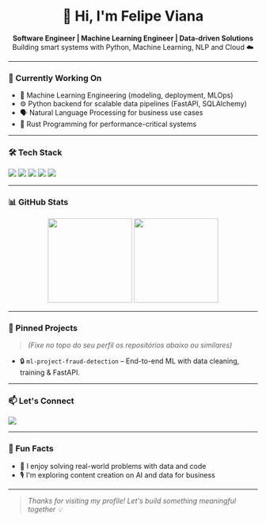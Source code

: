 <!-- Banner opcional aqui (adicione se desejar um banner visual com seu nome e foco) -->

<h1 align="center">👋 Hi, I'm Felipe Viana</h1>

<p align="center">
  <b>Software Engineer | Machine Learning Engineer | Data-driven Solutions</b><br>
  Building smart systems with Python, Machine Learning, NLP and Cloud ☁️
</p>

---

### 🔭 Currently Working On
- 🧠 Machine Learning Engineering (modeling, deployment, MLOps)
- ⚙️ Python backend for scalable data pipelines (FastAPI, SQLAlchemy)
- 🗣️ Natural Language Processing for business use cases
- 🦀 Rust Programming for performance-critical systems

---

### 🛠️ Tech Stack

<p>
  <img src="https://img.shields.io/badge/Python-3776AB?style=for-the-badge&logo=python&logoColor=white" />
  <img src="https://img.shields.io/badge/Rust-000000?style=for-the-badge&logo=rust&logoColor=white" />
  <img src="https://img.shields.io/badge/Docker-2496ED?style=for-the-badge&logo=docker&logoColor=white" />
  <img src="https://img.shields.io/badge/AWS-232F3E?style=for-the-badge&logo=amazonaws&logoColor=white" />
  <img src="https://img.shields.io/badge/GCP-4285F4?style=for-the-badge&logo=googlecloud&logoColor=white" />
</p>

---

### 📊 GitHub Stats

<p align="center">
  <img src="https://github-readme-stats.vercel.app/api?username=engfelipeviana&show_icons=true&theme=tokyonight&count_private=true&hide=prs,issues" height="170" />
  <img src="https://github-readme-stats.vercel.app/api/top-langs/?username=engfelipeviana&layout=compact&theme=tokyonight" height="170" />
</p>

---

### 📌 Pinned Projects

> *(Fixe no topo do seu perfil os repositórios abaixo ou similares)*

- 🔒 `ml-project-fraud-detection` – End-to-end ML with data cleaning, training & FastAPI.


---

### 📫 Let's Connect

<p align="left">
  <a href="https://www.linkedin.com/in/datasciencefelipeviana"><img src="https://img.shields.io/badge/-LinkedIn-0A66C2?style=for-the-badge&logo=linkedin&logoColor=white" /></a>
 
</p>

---

### 🌱 Fun Facts

- 🎯 I enjoy solving real-world problems with data and code
- 🎙️ I'm exploring content creation on AI and data for business


---

> *Thanks for visiting my profile! Let's build something meaningful together 💡*

